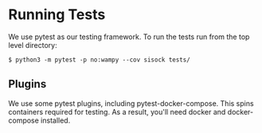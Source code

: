 # Running Tests
We use pytest as our testing framework. To run the tests run from the top level
directory:

```
$ python3 -m pytest -p no:wampy --cov sisock tests/
```

## Plugins
We use some pytest plugins, including pytest-docker-compose. This spins
containers required for testing. As a result, you'll need docker and
docker-compose installed.
